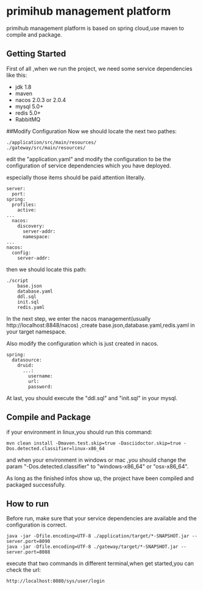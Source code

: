 # primihub management platform
primihub management platform is based on spring cloud,use maven to compile and package.
## Getting Started
First of all ,when we run the project, we need some service dependencies like this:
- jdk 1.8
- maven
- nacos 2.0.3 or 2.0.4
- mysql 5.0+
- redis 5.0+
- RabbitMQ

##Modify Configuration
Now we should locate the next two pathes:

    ./application/src/main/resources/
    ./gateway/src/main/resources/

edit the "application.yaml" and modify the configuration to be the configuration of service dependencies which you have deployed.

especially those items should be paid attention literally.

    server:
      port: 
    spring:
      profiles:
        active: 
    ...
      nacos:
        discovery:
          server-addr: 
          namespace:
    ...
    nacos:
      config:
        server-addr:

then we should locate this path:

    ./script
        base.json
        database.yaml
        ddl.sql
        init.sql
        redis.yaml

In the next step, we enter the nacos management(usually http://localhost:8848/nacos) ,create base.json,database.yaml,redis.yaml in your target namespace.

Also modify the configuration which is just created in nacos.

    spring:
      datasource:
        druid:
          ...:
            username: 
            url: 
            password: 

At last, you should execute the "ddl.sql" and "init.sql" in your mysql.

## Compile and Package
if your environment in linux,you should run this command:

    mvn clean install -Dmaven.test.skip=true -Dasciidoctor.skip=true -Dos.detected.classifier=linux-x86_64

and when your environment in windows or mac ,you should change the param "-Dos.detected.classifier" to "windows-x86_64" or "osx-x86_64".

As long as the finished infos show up, the project have been compiled and packaged successfully.

## How to run
Before run, make sure that your service dependencies are available and the configuration is correct.

    java -jar -Dfile.encoding=UTF-8 ./application/target/*-SNAPSHOT.jar --server.port=8090
    java -jar -Dfile.encoding=UTF-8 ./gateway/target/*-SNAPSHOT.jar --server.port=8088

execute that two commands in different terminal,when get started,you can check the url:
    
    http://localhost:8080/sys/user/login
